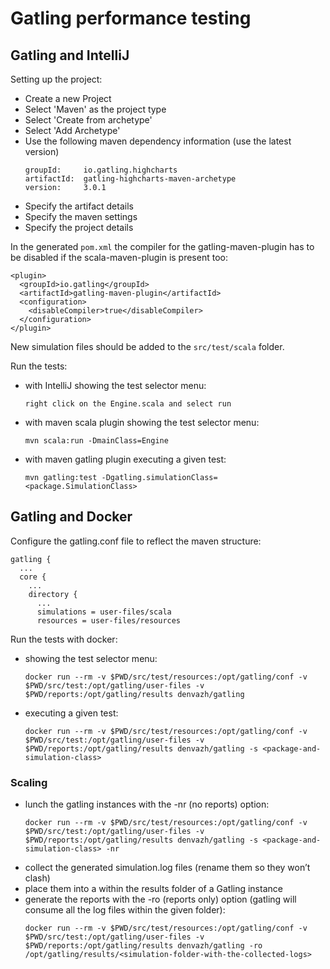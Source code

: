 # Gatling performance testing

## Gatling and IntelliJ

Setting up the project:  

  - Create a new Project
  - Select 'Maven' as the project type
  - Select 'Create from archetype'
  - Select 'Add Archetype'
  - Use the following maven dependency information (use the latest version)
    ```
    groupId:     io.gatling.highcharts
    artifactId:  gatling-highcharts-maven-archetype
    version:     3.0.1
    ```
  - Specify the artifact details
  - Specify the maven settings
  - Specify the project details
  
In the generated ```pom.xml``` the compiler for the gatling-maven-plugin has to be disabled if the
scala-maven-plugin is present too:  
  ```
  <plugin>  
    <groupId>io.gatling</groupId>
    <artifactId>gatling-maven-plugin</artifactId>
    <configuration>
      <disableCompiler>true</disableCompiler>
    </configuration>
  </plugin>
  ```

New simulation files should be added to the ```src/test/scala``` folder.

Run the tests:
  - with IntelliJ showing the test selector menu:
    ```
    right click on the Engine.scala and select run
    ```
  - with maven scala plugin showing the test selector menu:
    ```
    mvn scala:run -DmainClass=Engine
    ```
  - with maven gatling plugin executing a given test:
    ```
    mvn gatling:test -Dgatling.simulationClass=<package.SimulationClass>
    ```
    
## Gatling and Docker

Configure the gatling.conf file to reflect the maven structure:
  ```
  gatling {
    ...
    core {
      ...
      directory {
        ...
        simulations = user-files/scala
        resources = user-files/resources
  ```
  
Run the tests with docker:
  - showing the test selector menu:
    ```
    docker run --rm -v $PWD/src/test/resources:/opt/gatling/conf -v $PWD/src/test:/opt/gatling/user-files -v $PWD/reports:/opt/gatling/results denvazh/gatling
    ```
  - executing a given test:
    ```
    docker run --rm -v $PWD/src/test/resources:/opt/gatling/conf -v $PWD/src/test:/opt/gatling/user-files -v $PWD/reports:/opt/gatling/results denvazh/gatling -s <package-and-simulation-class>
    ```
    
### Scaling

  - lunch the gatling instances with the -nr (no reports) option:
    ```
    docker run --rm -v $PWD/src/test/resources:/opt/gatling/conf -v $PWD/src/test:/opt/gatling/user-files -v $PWD/reports:/opt/gatling/results denvazh/gatling -s <package-and-simulation-class> -nr
    ```
  - collect the generated simulation.log files (rename them so they won’t clash)
  - place them into a <simulation-folder-with-the-collected-logs> within the results folder of a Gatling instance
  - generate the reports with the -ro (reports only) option (gatling will consume all the log files within the given folder):
    ```
    docker run --rm -v $PWD/src/test/resources:/opt/gatling/conf -v $PWD/src/test:/opt/gatling/user-files -v $PWD/reports:/opt/gatling/results denvazh/gatling -ro /opt/gatling/results/<simulation-folder-with-the-collected-logs>
    ```

